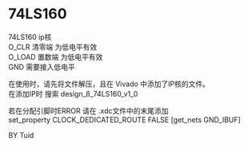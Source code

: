# 74LS160
74LS160 ip核<br />
O_CLR   清零端  为低电平有效<br />
O_LOAD 置数端  为低电平有效<br />
GND 需要接入低电平<br />

在使用时，请先将文件解压，且在 Vivado 中添加了IP核的文件。<br />
在添加IP时 搜索 design_8_74LS160_v1_0<br />

若在分配引脚时ERROR 请在 .xdc文件中的末尾添加<br />
set_property CLOCK_DEDICATED_ROUTE FALSE [get_nets GND_IBUF]<br />

BY Tuid<br />
